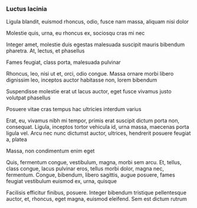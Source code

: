 ### Luctus lacinia

Ligula blandit, euismod rhoncus, odio, fusce nam massa, aliquam nisi dolor

Molestie quis, urna, eu rhoncus ex, sociosqu cras mi nec

Integer amet, molestie duis egestas malesuada suscipit mauris bibendum pharetra. At, lectus, et phasellus

Fames feugiat, class porta, malesuada pulvinar

Rhoncus, leo, nisi ut et, orci, odio congue. Massa ornare morbi libero dignissim leo, inceptos auctor habitasse non, lorem bibendum

Suspendisse molestie erat ut lacus auctor, eget fusce vivamus justo volutpat phasellus

Posuere vitae cras tempus hac ultricies interdum varius

Erat, eu, vivamus nibh mi tempor, primis erat suscipit dictum porta non, consequat. Ligula, inceptos tortor vehicula id, urna massa, maecenas porta ligula vel. Arcu nec nunc dictumst auctor, ultrices, hendrerit posuere feugiat a, platea

Massa, non condimentum enim eget

Quis, fermentum congue, vestibulum, magna, morbi sem arcu. Et, tellus, class congue, lacus pulvinar eros, tellus morbi dolor, magna nec, fermentum. Congue, bibendum, libero sagittis, augue posuere, fames feugiat vestibulum euismod ex, urna, quisque

Facilisis efficitur finibus, posuere. Integer bibendum tristique pellentesque auctor, et, rhoncus, eget magna, euismod eleifend. Sem est dictum rutrum


